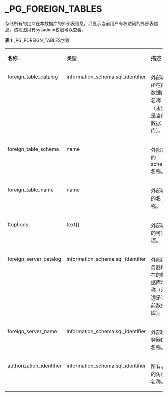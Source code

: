 # \_PG\_FOREIGN\_TABLES

存储所有的定义在本数据库的外部表信息。只显示当前用户有权访问的外部表信息。该视图只有sysadmin权限可以查看。

**表 1**  \_PG\_FOREIGN\_TABLES字段

<a name="table1011513101687"></a>
<table><tbody><tr id="row201685101086"><td class="cellrowborder" valign="top" width="29.732973297329735%"><p id="p7168210483"><a name="p7168210483"></a><a name="p7168210483"></a><strong id="b1316817109817"><a name="b1316817109817"></a><a name="b1316817109817"></a>名称</strong></p>
</td>
<td class="cellrowborder" valign="top" width="30.893089308930893%"><p id="p1816817101585"><a name="p1816817101585"></a><a name="p1816817101585"></a><strong id="b1016820101589"><a name="b1016820101589"></a><a name="b1016820101589"></a>类型</strong></p>
</td>
<td class="cellrowborder" valign="top" width="39.373937393739375%"><p id="p111687101286"><a name="p111687101286"></a><a name="p111687101286"></a><strong id="b1716911015819"><a name="b1716911015819"></a><a name="b1716911015819"></a>描述</strong></p>
</td>
</tr>
<tr id="row81692010682"><td class="cellrowborder" valign="top" width="29.732973297329735%"><p id="p19815161613504"><a name="p19815161613504"></a><a name="p19815161613504"></a>foreign_table_catalog</p>
</td>
<td class="cellrowborder" valign="top" width="30.893089308930893%"><p id="p178131316185010"><a name="p178131316185010"></a><a name="p178131316185010"></a>information_schema.sql_identifier</p>
</td>
<td class="cellrowborder" valign="top" width="39.373937393739375%"><p id="p128106169502"><a name="p128106169502"></a><a name="p128106169502"></a>外部表所在的数据库名称（永远是当前数据库）。</p>
</td>
</tr>
<tr id="row413211712177"><td class="cellrowborder" valign="top" width="29.732973297329735%"><p id="p1980831675010"><a name="p1980831675010"></a><a name="p1980831675010"></a>foreign_table_schema</p>
</td>
<td class="cellrowborder" valign="top" width="30.893089308930893%"><p id="p68051916105011"><a name="p68051916105011"></a><a name="p68051916105011"></a>name</p>
</td>
<td class="cellrowborder" valign="top" width="39.373937393739375%"><p id="p28033166505"><a name="p28033166505"></a><a name="p28033166505"></a>外部表的schema名称。</p>
</td>
</tr>
<tr id="row201063118176"><td class="cellrowborder" valign="top" width="29.732973297329735%"><p id="p28002164505"><a name="p28002164505"></a><a name="p28002164505"></a>foreign_table_name</p>
</td>
<td class="cellrowborder" valign="top" width="30.893089308930893%"><p id="p9798171625012"><a name="p9798171625012"></a><a name="p9798171625012"></a>name</p>
</td>
<td class="cellrowborder" valign="top" width="39.373937393739375%"><p id="p37951416205010"><a name="p37951416205010"></a><a name="p37951416205010"></a>外部表的名称。</p>
</td>
</tr>
<tr id="row3696121410172"><td class="cellrowborder" valign="top" width="29.732973297329735%"><p id="p1779351618507"><a name="p1779351618507"></a><a name="p1779351618507"></a>ftoptions</p>
</td>
<td class="cellrowborder" valign="top" width="30.893089308930893%"><p id="p1779020168509"><a name="p1779020168509"></a><a name="p1779020168509"></a>text[]</p>
</td>
<td class="cellrowborder" valign="top" width="39.373937393739375%"><p id="p9786151620509"><a name="p9786151620509"></a><a name="p9786151620509"></a>外部表的可选项。</p>
</td>
</tr>
<tr id="row743511814178"><td class="cellrowborder" valign="top" width="29.732973297329735%"><p id="p5784171617505"><a name="p5784171617505"></a><a name="p5784171617505"></a>foreign_server_catalog</p>
</td>
<td class="cellrowborder" valign="top" width="30.893089308930893%"><p id="p8782516125011"><a name="p8782516125011"></a><a name="p8782516125011"></a>information_schema.sql_identifier</p>
</td>
<td class="cellrowborder" valign="top" width="39.373937393739375%"><p id="p17779111618501"><a name="p17779111618501"></a><a name="p17779111618501"></a>外部服务器所在的数据库名称（永远是当前数据库）。</p>
</td>
</tr>
<tr id="row4857142761714"><td class="cellrowborder" valign="top" width="29.732973297329735%"><p id="p11776116115013"><a name="p11776116115013"></a><a name="p11776116115013"></a>foreign_server_name</p>
</td>
<td class="cellrowborder" valign="top" width="30.893089308930893%"><p id="p377210162509"><a name="p377210162509"></a><a name="p377210162509"></a>information_schema.sql_identifier</p>
</td>
<td class="cellrowborder" valign="top" width="39.373937393739375%"><p id="p276910163506"><a name="p276910163506"></a><a name="p276910163506"></a>外部服务器的名称。</p>
</td>
</tr>
<tr id="row9243153114172"><td class="cellrowborder" valign="top" width="29.732973297329735%"><p id="p1766816125017"><a name="p1766816125017"></a><a name="p1766816125017"></a>authorization_identifier</p>
</td>
<td class="cellrowborder" valign="top" width="30.893089308930893%"><p id="p1176441655012"><a name="p1176441655012"></a><a name="p1176441655012"></a>information_schema.sql_identifier</p>
</td>
<td class="cellrowborder" valign="top" width="39.373937393739375%"><p id="p672220166501"><a name="p672220166501"></a><a name="p672220166501"></a>所有者的角色名称。</p>
</td>
</tr>
</tbody>
</table>
